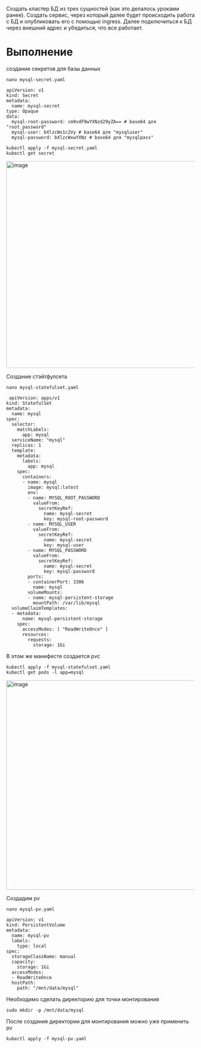 Создать кластер БД из трех сущностей (как это делалось уроками ранее). Создать сервис, через который далее будет происходить работа с БД и опубликовать его с помощью ingress. Далее подключиться к БД через внешний адрес и убедиться, что все работает.

# Выполнение
создание секретов для базы данных 
```
nano mysql-secret.yaml
```
```
apiVersion: v1
kind: Secret
metadata:
  name: mysql-secret
type: Opaque
data:
  mysql-root-password: cm9vdF9wYXNzd29yZA== # base64 для "root_password"
  mysql-user: bXlzcWx1c2Vy # base64 для "mysqluser"
  mysql-password: bXlzcWxwYXNz # base64 для "mysqlpass"
```
```
kubectl apply -f mysql-secret.yaml
kubectl get secret
```
<img width="551" alt="image" src="https://github.com/Daryanika/kubernetes/assets/147329314/7064ae9f-f0b1-43d3-a7cf-c744e1426d83">

Cоздание стэйтфулсета
```
nano mysql-statefulset.yaml
```
```
 apiVersion: apps/v1
kind: StatefulSet
metadata:
  name: mysql
spec:
  selector:
    matchLabels:
      app: mysql
  serviceName: "mysql"
  replicas: 1
  template:
    metadata:
      labels:
        app: mysql
    spec:
      containers:
      - name: mysql
        image: mysql:latest
        env:
        - name: MYSQL_ROOT_PASSWORD
          valueFrom:
            secretKeyRef:
              name: mysql-secret
              key: mysql-root-password
        - name: MYSQL_USER
          valueFrom:
            secretKeyRef:
              name: mysql-secret
              key: mysql-user
        - name: MYSQL_PASSWORD
          valueFrom:
            secretKeyRef:
              name: mysql-secret
              key: mysql-password
        ports:
        - containerPort: 3306
          name: mysql
        volumeMounts:
        - name: mysql-persistent-storage
          mountPath: /var/lib/mysql
  volumeClaimTemplates:
  - metadata:
      name: mysql-persistent-storage
    spec:
      accessModes: [ "ReadWriteOnce" ]
      resources:
        requests:
          storage: 1Gi
```
В этом же манифесте создается pvc
```
kubectl apply -f mysql-statefulset.yaml
kubectl get pods -l app=mysql
```
<img width="558" alt="image" src="https://github.com/Daryanika/kubernetes/assets/147329314/06eee54d-f666-44f1-b3a3-c75371544242">

Создадим pv
```
nano mysql-pv.yaml
```
```
apiVersion: v1
kind: PersistentVolume
metadata:
  name: mysql-pv
  labels:
    type: local
spec:
  storageClassName: manual
  capacity:
    storage: 1Gi
  accessModes:
  - ReadWriteOnce
  hostPath:
    path: "/mnt/data/mysql"
```
Необходимо сделать директорию для точки монтирования
```
sudo mkdir -p /mnt/data/mysql
```
После создания директории для монтирования можно уже применить pv
```
kubectl apply -f mysql-pv.yaml
```


